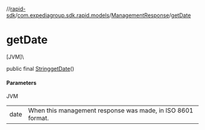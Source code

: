 //[rapid-sdk](../../../index.md)/[com.expediagroup.sdk.rapid.models](../index.md)/[ManagementResponse](index.md)/[getDate](get-date.md)

# getDate

[JVM]\

public final [String](https://docs.oracle.com/javase/8/docs/api/java/lang/String.html)[getDate](get-date.md)()

#### Parameters

JVM

| | |
|---|---|
| date | When this management response was made, in ISO 8601 format. |

